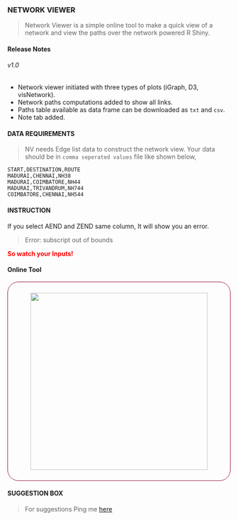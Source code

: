 <style> 
.imgbrd {
    border: 1px solid #900c3f;
    width : auto;
    padding: 10px;
    border-radius: 25px;
}
</style>


### <b>NETWORK VIEWER</b>

> Network Viewer is a simple online tool to make a quick view of a network and view the paths over the network powered R Shiny.

#### Release Notes

###### v1.0

- Network viewer initiated with three types of plots (iGraph, D3, visNetwork).
- Network paths computations added to show all links.
- Paths table available as data frame can be downloaded as `txt` and `csv`.
- Note tab added.

#### <b>DATA REQUIREMENTS</b>

> NV needs Edge list data to construct the network view. Your data should be in `comma seperated values` file like shown below,

```text
START,DESTINATION,ROUTE
MADURAI,CHENNAI,NH38
MADURAI,COIMBATORE,NH44
MADURAI,TRIVANDRUM,NH744
COIMBATORE,CHENNAI,NH544
```


#### <b>INSTRUCTION</b>

If you select AEND and ZEND same column, It will show you an error.

> Error: subscript out of bounds

<b><font color="red">So watch your Inputs!</font></b>


#### **Online Tool**

<div class="imgbrd">
<p align="center">
<img src="https://bhanuchander210.github.io/myapps/images/networkviewer.gif" width="400" height=auto align="center"/>
</p>
</div>

#### <b> SUGGESTION BOX </b>

> For suggestions Ping me [here](https://bhanuchander210.github.io)